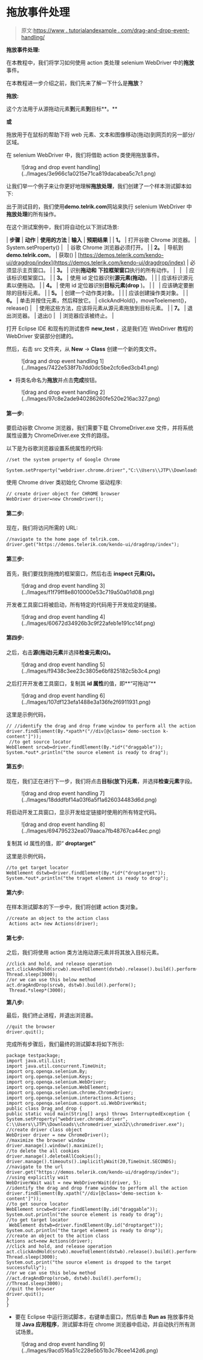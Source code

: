# 拖放事件处理

> 原文:[https://www . tutorialandexample . com/drag-and-drop-event-handling/](https://www.tutorialandexample.com/drag-and-drop-event-handling/)

**拖放事件处理:**

在本教程中，我们将学习如何使用 action 类处理 selenium WebDriver 中的**拖放**事件。

在本教程进一步介绍之前，我们先来了解一下什么是**拖放**？

**拖放:**

这个方法用于从源拖动元素**到**元素**到**目标**。**

**或**

拖放用于在鼠标的帮助下将 web 元素、文本和图像移动(拖动)到网页的另一部分/区域。

在 selenium WebDriver 中，我们将借助 action 类使用拖放事件。

<figure class="aligncenter">![drag and drop event handling](../Images/3e966c1a0215e71ca819dacabea5c7c1.png)</figure>

让我们举一个例子来让你更好地理解**拖放处理**，我们创建了一个样本测试脚本如下:

出于测试目的，我们使用**demo.telrik.com**网站来执行 selenium WebDriver 中**拖放处理**的所有操作。

在这个测试案例中，我们将自动化以下测试场景:

| **步骤** | **动作** | **使用的方法** | **输入** | **预期结果** |
| **1。** | 打开谷歌 Chrome 浏览器。 | System.setProperty() |   | 谷歌 Chrome 浏览器必须打开。 |
| **2。** | 导航到**demo.telrik.com**。 | 获取() | [https://demos.telerik.com/kendo-ui/dragdrop/index](https://demos.telerik.com/kendo-ui/dragdrop/index) | 必须显示主页窗口。 |
| **3。** | 识别**拖动和** **下拉框架窗口**执行的所有动作。 |   |   | 应该标识框架窗口。 |
| **3。** | 使用 id 定位器识别**源元素(拖动)**。 |  |  | 应该标识源元素以便拖动。 |
| **4。** | 使用 id 定位器识别**目标元素(drop** )。 |  |   | 应该确定要删除的目标元素。 |
| **5。** | 创建一个动作类对象。 |  |  | 应该创建操作类对象。 |
| **6。** | 单击并按住元素，然后释放它。 | clickAndHold()，moveToelement()，release() |   | 使用这些方法，应该将元素从源元素拖放到目标元素。 |
| **7。** | 退出浏览器。 | 退出() |   | 浏览器应该被终止。 |

打开 Eclipse IDE 和现有的测试套件 **new_test** ，这是我们在 WebDriver 教程的 WebDriver 安装部分创建的。

然后，右击 src 文件夹，从 **New** → **Class** 创建一个新的类文件。

<figure class="aligncenter">![drag and drop event handling 1](../Images/7422e538f7b7dd0dc5be2cfc6ed3cb41.png)</figure>

*   将类名命名为**拖放**并点击**完成**按钮。

<figure class="aligncenter">![drag and drop event handling 2](../Images/97c8e2ade940286260fe520e216ac327.png)</figure>

#### **第一步:**

要启动谷歌 Chrome 浏览器，我们需要下载 ChromeDriver.exe 文件，并将系统属性设置为 ChromeDriver.exe 文件的路径。

以下是为谷歌浏览器设置系统属性的代码:

```
//set the system property of Google Chrome
 System.setProperty("webdriver.chrome.driver","C:\\Users\\JTP\\Downloads\\chromedriver_win32\\chromedriver.exe");                                                                                            
```

使用 Chrome driver 类初始化 Chrome 驱动程序:

```
// create driver object for CHROME browser
WebDriver driver=new ChromeDriver(); 
```

#### **第二步:**

现在，我们将访问所需的 URL:

```
//navigate to the home page of telrik.com.
driver.get("https://demos.telerik.com/kendo-ui/dragdrop/index"); 
```

#### **第三步:**

首先，我们要找到拖拽的框架窗口，然后右击 **inspect 元素(Q)。**

<figure class="aligncenter">![drag and drop event handling 3](../Images/f1f79ff8e8010000e53c719a50a01d08.png)</figure>

开发者工具窗口将被启动，所有特定的代码用于开发给定的链接。

<figure class="aligncenter">![drag and drop event handling 4](../Images/60672d34926b3c9f22afeb1e191cc14f.png)</figure>

#### **第四步:**

之后，右击**源(拖动)元素**并选择**检查元素(Q)。**

<figure class="aligncenter">![drag and drop event handling 5](../Images/f9438c3ee23c3805e6bf825182c5b3c4.png)</figure>

之后打开开发者工具窗口，复制其 **id 属性**的值，即**“可拖动”**

<figure class="aligncenter">![drag and drop event handling 6](../Images/107df123efa1488e3a136fe2f6911931.png)</figure>

这里是示例代码，

```
// //identify the drag and drop frame window to perform all the action
driver.findElement(By.*xpath*("//div[@class='demo-section k-content']"));
 //to get source locator
WebElement srcwb=driver.findElement(By.*id*("draggable"));
System.*out*.println("the source element is ready to drag"); 
```

#### **第五步:**

现在，我们正在进行下一步，我们将点击**目标(放下)元素**，并选择**检查元素**字段。

<figure class="aligncenter">![drag and drop event handling 7](../Images/18dddfbf14a03f6a5f1a626034483d6d.png)</figure>

将启动开发工具窗口，显示开发给定链接时使用的所有特定代码。

<figure class="wp-block-image">![drag and drop event handling 8](../Images/694795232ea079aaca7fb48767ca44ec.png)</figure>

复制其 id 属性的值，即“ **droptarget”**

这里是示例代码，

```
//to get target locator
WebElement dstwb=driver.findElement(By.*id*("droptarget"));
System.*out*.println("the traget element is ready to drop"); 
```

#### **第六步:**

在样本测试脚本的下一步中，我们将创建 action 类对象。

```
//create an object to the action class
 Actions act= new Actions(driver); 
```

#### **第七步:**

之后，我们将使用 action 类方法拖动源元素并将其放入目标元素。

```
//click and hold, and release operation
act.clickAndHold(srcwb).moveToElement(dstwb).release().build().perform(); 
Thread.sleep(3000);
//or we can use this below method
act.dragAndDrop(srcwb, dstwb).build().perform();
 Thread.*sleep*(3000); 
```

**第八步:**

最后，我们终止进程，并退出浏览器。

```
//quit the browser
driver.quit();  
```

完成所有步骤后，我们最终的测试脚本将如下所示:

```
package testpackage;
import java.util.List;
import java.util.concurrent.TimeUnit;
import org.openqa.selenium.By;
import org.openqa.selenium.Keys;
import org.openqa.selenium.WebDriver;
import org.openqa.selenium.WebElement;
import org.openqa.selenium.chrome.ChromeDriver;
import org.openqa.selenium.interactions.Actions;
import org.openqa.selenium.support.ui.WebDriverWait;
public class Drag_and_drop {
public static void main(String[] args) throws InterruptedException {
System.setProperty("webdriver.chrome.driver", C:\\Users\\JTP\\Downloads\\chromedriver_win32\\chromedriver.exe");
//create driver class object
WebDriver driver = new ChromeDriver();
//maximize the browser window
driver.manage().window().maximize(); 
//to delete the all cookies
driver.manage().deleteAllCookies();
driver.manage().timeouts().implicitlyWait(20,TimeUnit.SECONDS);
//navigate to the url
driver.get("https://demos.telerik.com/kendo-ui/dragdrop/index");
//using explicitly wait
WebDriverWait wait = new WebDriverWait(driver, 5);
//identify the drag and drop frame window to perform all the action
driver.findElement(By.xpath("//div[@class='demo-section k-content']"));
//to get source locator
WebElement srcwb=driver.findElement(By.id("draggable"));
System.out.println("the source element is ready to drag");
//to get target locator
 WebElement dstwb=driver.findElement(By.id("droptarget"));
System.out.println("the target element is ready to drop"); 
//create an object to the action class
Actions act=new Actions(driver);
//click and hold, and release operation
act.clickAndHold(srcwb).moveToElement(dstwb).release().build().perform();
Thread.sleep(3000);
System.out.print("the source element is dropped to the target successfully");
//or we can use this below method
//act.dragAndDrop(srcwb, dstwb).build().perform();
//Thread.sleep(3000);
//quit the browser  
driver.quit();  
}
} 
```

*   要在 Eclipse 中运行测试脚本，右键单击窗口，然后单击 **Run as** 拖放事件处理 **Java 应用程序**，测试脚本将在 chrome 浏览器中启动，并自动执行所有测试场景。

<figure class="wp-block-image">![drag and drop event handling 9](../Images/9acd516a51c228e5b51b3c78cee142d6.png)</figure>
